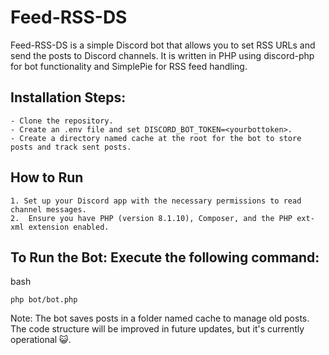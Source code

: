 
# Feed-RSS-DS

Feed-RSS-DS is a simple Discord bot that allows you to set RSS URLs and send the posts to Discord channels. It is written in PHP using discord-php for bot functionality and SimplePie for RSS feed handling.


## Installation Steps:
    - Clone the repository.
    - Create an .env file and set DISCORD_BOT_TOKEN=<yourbottoken>.
    - Create a directory named cache at the root for the bot to store posts and track sent posts.


## How to Run
    1. Set up your Discord app with the necessary permissions to read channel messages.
    2.	Ensure you have PHP (version 8.1.10), Composer, and the PHP ext-xml extension enabled.

## To Run the Bot: Execute the following command:
bash
  
```php bot/bot.php```

Note: The bot saves posts in a folder named cache to manage old posts. The code structure will be improved in future updates, but it's currently operational 😺.
